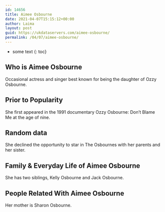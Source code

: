 ```yaml
---
id: 14656
title: Aimee Osbourne
date: 2021-04-07T15:15:12+00:00
author: Laima
layout: post
guid: https://ukdataservers.com/aimee-osbourne/
permalink: /04/07/aimee-osbourne/
---
```


* some text
{: toc}


## Who is Aimee Osbourne
                  
                  
                  
Occasional actress and singer best known for being the daughter of Ozzy Osbourne.
                  
              
            
              
            
                
                
                
## Prior to Popularity
                  
                  
                  
She first appeared in the 1991 documentary Ozzy Osbourne: Don&#8217;t Blame Me at the age of nine.
                  
              
            
              
            
                
                
                
## Random data
                  
                  
                  
She declined the opportunity to star in The Osbournes with her parents and her sister.
                  
              
            
              
            
                
                
                
## Family & Everyday Life of Aimee Osbourne
                  
                  
                  
She has two siblings, Kelly Osbourne and Jack Osbourne.
                  
              
            
              
            
                
                
                
## People Related With Aimee Osbourne
                  
                  
                  
Her mother is Sharon Osbourne.
                  
              
            
              
            
                
              
            
              
              
            
            
              
            
          
          
          